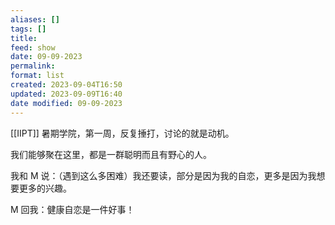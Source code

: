 ```yaml
---
aliases: []
tags: []
title: 
feed: show
date: 09-09-2023
permalink: 
format: list
created: 2023-09-04T16:50
updated: 2023-09-09T16:40
date modified: 09-09-2023
---
```

[[IIPT]] 暑期学院，第一周，反复捶打，讨论的就是动机。

我们能够聚在这里，都是一群聪明而且有野心的人。

我和 M 说：（遇到这么多困难）我还要读，部分是因为我的自恋，更多是因为我想要更多的兴趣。

M 回我：健康自恋是一件好事！